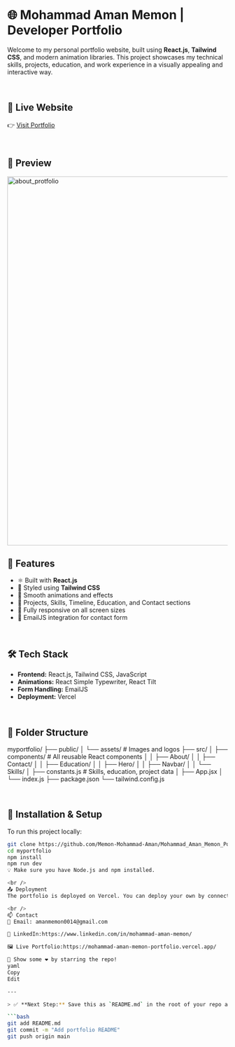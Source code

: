 # 🌐 Mohammad Aman Memon | Developer Portfolio

Welcome to my personal portfolio website, built using **React.js**, **Tailwind CSS**, and modern animation libraries. This project showcases my technical skills, projects, education, and work experience in a visually appealing and interactive way.

<br />

## 🔗 Live Website

👉 [Visit Portfolio](https://mohammad-aman-memon-portfolio.vercel.app/)

<br />

## 📸 Preview
<img width="1820" height="843" alt="about_protfolio" src="https://github.com/user-attachments/assets/d0827f56-f2c8-4516-be1c-619ab6a32717" />


<br />

## 🚀 Features

- ⚛️ Built with **React.js**
- 🎨 Styled using **Tailwind CSS**
- 🔄 Smooth animations and effects
- 🧠 Projects, Skills, Timeline, Education, and Contact sections
- 📱 Fully responsive on all screen sizes
- 💌 EmailJS integration for contact form

<br />

## 🛠️ Tech Stack

- **Frontend:** React.js, Tailwind CSS, JavaScript
- **Animations:** React Simple Typewriter, React Tilt
- **Form Handling:** EmailJS
- **Deployment:** Vercel

<br />

## 📂 Folder Structure
myportfolio/
├── public/
│ └── assets/ # Images and logos
├── src/
│ ├── components/ # All reusable React components
│ │ ├── About/
│ │ ├── Contact/
│ │ ├── Education/
│ │ ├── Hero/
│ │ ├── Navbar/
│ │ └── Skills/
│ ├── constants.js # Skills, education, project data
│ ├── App.jsx
│ └── index.js
├── package.json
└── tailwind.config.js

<br />

## 🔧 Installation & Setup

To run this project locally:

```bash
git clone https://github.com/Memon-Mohammad-Aman/Mohammad_Aman_Memon_Portfolio.git
cd myportfolio
npm install
npm run dev
💡 Make sure you have Node.js and npm installed.

<br />
📤 Deployment
The portfolio is deployed on Vercel. You can deploy your own by connecting the GitHub repo to Vercel and importing the project.

<br />
📫 Contact
📧 Email: amanmemon0014@gmail.com

💼 LinkedIn:https://www.linkedin.com/in/mohammad-aman-memon/

🖼️ Live Portfolio:https://mohammad-aman-memon-portfolio.vercel.app/

🏁 Show some ❤️ by starring the repo!
yaml
Copy
Edit

---

> ✅ **Next Step:** Save this as `README.md` in the root of your repo and push it to GitHub:

```bash
git add README.md
git commit -m "Add portfolio README"
git push origin main


